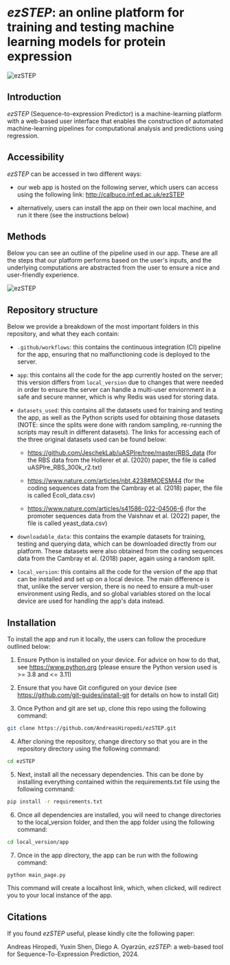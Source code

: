 # *ezSTEP*: an online platform for training and testing machine learning models for protein expression

![ezSTEP](https://github.com/AndreasHiropedi/ezSTEP/blob/main/logo.png)

## Introduction

*ezSTEP* (Sequence-to-expression Predictor) is a machine-learning platform with a web-based user interface that enables the construction of automated machine-learning pipelines for computational analysis and predictions using regression.

## Accessibility

*ezSTEP* can be accessed in two different ways:

- our web app is hosted on the following server, which users can access using the following link: http://calbuco.inf.ed.ac.uk/ezSTEP

- alternatively, users can install the app on their own local machine, and run it there (see the instructions below)

## Methods

Below you can see an outline of the pipeline used in our app. These are all the steps that our platform performs based on the user's inputs, and the underlying computations are abstracted from the user to ensure a nice and user-friendly experience.

![ezSTEP](https://github.com/AndreasHiropedi/ezSTEP/blob/main/pipeline.png)

## Repository structure

Below we provide a breakdown of the most important folders in this repository, and what they each contain:

  - ```.github/workflows```: this contains the continuous integration (CI) pipeline for the app, ensuring that no malfunctioning code is deployed to the server.

  - ```app```: this contains all the code for the app currently hosted on the server; this version differs from ```local_version``` due to changes that were needed in order to ensure the server can handle a multi-user enviornment in a safe and secure manner, which is why Redis was used for storing data.

  - ```datasets_used```: this contains all the datasets used for training and testing the app, as well as the Python scripts used for obtaining those datasets (NOTE: since the splits were done with random sampling, re-running the scripts may result in different datasets). The links for accessing each of the three original datasets used can be found below:

      - https://github.com/JeschekLab/uASPIre/tree/master/RBS_data (for the RBS data from the Hollerer et al. (2020) paper, the file is called uASPIre_RBS_300k_r2.txt)
        
      - https://www.nature.com/articles/nbt.4238#MOESM44 (for the coding sequences data from the Cambray et al. (2018) paper, the file is called Ecoli_data.csv)
        
      - https://www.nature.com/articles/s41586-022-04506-6 (for the promoter sequences data from the Vaishnav et al. (2022) paper, the file is called yeast_data.csv)

  - ```downloadable_data```: this contains the example datasets for training, testing and querying data, which can be downloaded directly from our platform. These datasets were also obtained from the coding sequences data from the Cambray et al. (2018) paper, again using a random split.

  - ```local_version```: this contains all the code for the version of the app that can be installed and set up on a local device. The main difference is that, unlike the server version, there is no need to ensure a mult-user environment using Redis, and so global variables stored on the local device are used for handling the app's data instead.

## Installation

To install the app and run it locally, the users can follow the procedure outlined below:

1) Ensure Python is installed on your device. For advice on how to do that, see https://www.python.org (please ensure the Python version used is >= 3.8 and <= 3.11)

2) Ensure that you have Git configured on your device (see https://github.com/git-guides/install-git for details on how to install Git)

3) Once Python and git are set up, clone this repo using the following command:

```sh
git clone https://github.com/AndreasHiropedi/ezSTEP.git
```

4) After cloning the repository, change directory so that you are in the repository directory using the following command:

```sh
cd ezSTEP
```

5) Next, install all the necessary dependencies. This can be done by installing everything contained within the requirements.txt file using the following command:

```sh
pip install -r requirements.txt
```

6) Once all dependencies are installed, you will need to change directories to the local_version folder, and then the app folder using the following command:

```sh
cd local_version/app
```

7) Once in the app directory, the app can be run with the following command:

```sh
python main_page.py
```

This command will create a localhost link, which, when clicked, will redirect you to your local instance of the app.

## Citations

If you found *ezSTEP* useful, please kindly cite the following paper:

Andreas Hiropedi, Yuxin Shen, Diego A. Oyarzún, *ezSTEP*: a web-based tool for Sequence-To-Expression Prediction, 2024.
